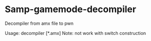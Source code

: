 # Samp-gamemode-decompiler
Decompiler from amx file to pwn

Usage: decompiler [*.amx]
Note: not work with switch construction
